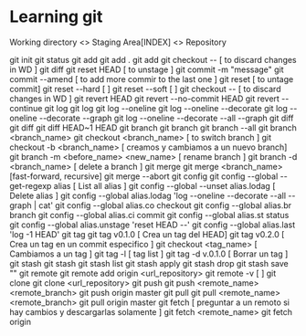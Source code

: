 # Learning git

Working directory <> Staging Area[INDEX] <> Repository	

git init
git status
git add
	git add .
	git add <file> 
	git checkout -- <file>   [ to discard changes in WD ]
	git diff
	git reset HEAD <file>    [ to unstage ]
git commit -m "message"
	git commit --amend       [ to add more commir to the last one ]
	git reset <hash7>        [ to untage commit]
	git reset --hard <hash7> [  ]
	git reset --soft <hash7> [  ]
	git checkout -- <file>   [ to discard changes in WD ]
	git revert HEAD
	git revert --no-commit HEAD
		git revert --continue
git log
	git log
	git log --oneline
	git log --oneline --decorate
	git log --oneline --decorate --graph
	git log --oneline --decorate --all --graph
git diff
	git diff <hash7> <hash7>
	git diff HEAD~1 HEAD
git branch
	git branch
	git branch --all
	git branch <branch_name>
	git checkout <branch_name> [ to switch branch ]
	git checkout -b <branch_name> [ creamos y cambiamos a un nuevo branch]
	git branch -m <before_name> <new_name> [ rename branch ]
	git branch -d <branch_name>   [ delete a branch ]
git merge
	git merge <branch_name> [fast-forward, recursive]
	git merge --abort
git config
	git config --global --get-regexp alias [ List all alias ]
	git config --global --unset alias.lodag [ Delete alias ]
	git config --global alias.lodag 'log --oneline --decorate --all --graph | cat'
	git config --global alias.co checkout
	git config --global alias.br branch
	git config --global alias.ci commit
	git config --global alias.st status
	git config --global alias.unstage 'reset HEAD --'
	git config --global alias.last 'log -1 HEAD'
git tag
	git tag v0.1.0 [ Crea un tag del HEAD]
	git tag v0.2.0 <hash7> [ Crea un tag en un commit especifico ]
	git checkout <tag_name> [ Cambiamos a un tag ]
	git tag -l [ tag list ]
	git tag -d v.0.1.0 [ Borrar un tag ]
git stash
	git stash
	git stash list
	git stash apply
	git stash drop
	git stash save "<message>"
git remote
	git remote add origin <url_repository>
	git remote -v [  ]
git clone
	git clone <url_repository>
git push
	git push <remote_name> <remote_branch>
		git push origin master
git pull
	git pull <remote_name> <remote_branch>
	git pull origin master
git fetch [ preguntar a un remoto si hay cambios y descargarlas solamente ]
	git fetch <remote_name>
	git fetch origin


